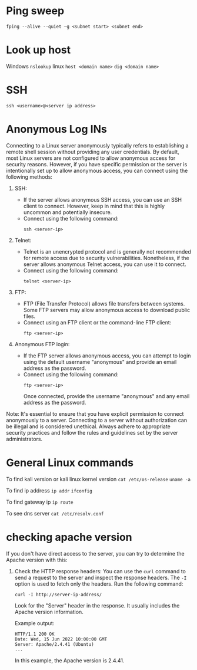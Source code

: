 # Ping sweep
`fping --alive --quiet –g <subnet start> <subnet end>`

# Look up host
Windows
`nslookup`
linux
`host <domain name>`
`dig <domain name>`

# SSH
`ssh <username>@<server ip address>`

# Anonymous Log INs

Connecting to a Linux server anonymously typically refers to establishing a remote shell session without providing any user credentials. By default, most Linux servers are not configured to allow anonymous access for security reasons. However, if you have specific permission or the server is intentionally set up to allow anonymous access, you can connect using the following methods:

1. SSH:
   - If the server allows anonymous SSH access, you can use an SSH client to connect. However, keep in mind that this is highly uncommon and potentially insecure.
   - Connect using the following command:
     ```
     ssh <server-ip>
     ```

2. Telnet:
   - Telnet is an unencrypted protocol and is generally not recommended for remote access due to security vulnerabilities. Nonetheless, if the server allows anonymous Telnet access, you can use it to connect.
   - Connect using the following command:
     ```
     telnet <server-ip>
     ```

3. FTP:
   - FTP (File Transfer Protocol) allows file transfers between systems. Some FTP servers may allow anonymous access to download public files.
   - Connect using an FTP client or the command-line FTP client:
     ```
     ftp <server-ip>
     ```

4. Anonymous FTP login:
   - If the FTP server allows anonymous access, you can attempt to login using the default username "anonymous" and provide an email address as the password.
   - Connect using the following command:
     ```
     ftp <server-ip>
     ```
     Once connected, provide the username "anonymous" and any email address as the password.

Note: It's essential to ensure that you have explicit permission to connect anonymously to a server. Connecting to a server without authorization can be illegal and is considered unethical. Always adhere to appropriate security practices and follow the rules and guidelines set by the server administrators.


# General Linux commands
To find kali version or kali linux kernel version
`cat /etc/os-release`
`uname -a`

To find ip address
`ip addr`
`ifconfig`

To find gateway ip
`ip route`

To see dns server
`cat /etc/resolv.conf`


# checking apache version

If you don't have direct access to the server, you can try to determine the Apache version with this:

1. Check the HTTP response headers: You can use the `curl` command to send a request to the server and inspect the response headers. The `-I` option is used to fetch only the headers. Run the following command:

   ```
   curl -I http://server-ip-address/
   ```

   Look for the "Server" header in the response. It usually includes the Apache version information.

   Example output:
   ```
   HTTP/1.1 200 OK
   Date: Wed, 15 Jun 2022 10:00:00 GMT
   Server: Apache/2.4.41 (Ubuntu)
   ...
   ```

   In this example, the Apache version is 2.4.41.
